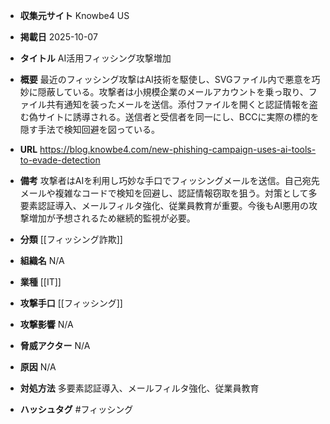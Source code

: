 - **収集元サイト**
Knowbe4 US

- **掲載日**
2025-10-07

- **タイトル**
AI活用フィッシング攻撃増加

- **概要**
最近のフィッシング攻撃はAI技術を駆使し、SVGファイル内で悪意を巧妙に隠蔽している。攻撃者は小規模企業のメールアカウントを乗っ取り、ファイル共有通知を装ったメールを送信。添付ファイルを開くと認証情報を盗む偽サイトに誘導される。送信者と受信者を同一にし、BCCに実際の標的を隠す手法で検知回避を図っている。

- **URL**
https://blog.knowbe4.com/new-phishing-campaign-uses-ai-tools-to-evade-detection

- **備考**
攻撃者はAIを利用し巧妙な手口でフィッシングメールを送信。自己宛先メールや複雑なコードで検知を回避し、認証情報窃取を狙う。対策として多要素認証導入、メールフィルタ強化、従業員教育が重要。今後もAI悪用の攻撃増加が予想されるため継続的監視が必要。

- **分類**
[[フィッシング詐欺]]

- **組織名**
N/A

- **業種**
[[IT]]

- **攻撃手口**
[[フィッシング]]

- **攻撃影響**
N/A

- **脅威アクター**
N/A

- **原因**
N/A

- **対処方法**
多要素認証導入、メールフィルタ強化、従業員教育

- **ハッシュタグ**
#フィッシング
